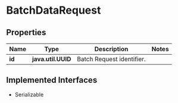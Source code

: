 

# BatchDataRequest


## Properties

Name | Type | Description | Notes
------------ | ------------- | ------------- | -------------
**id** | **java.util.UUID** | Batch Request identifier. | 


## Implemented Interfaces

* Serializable


